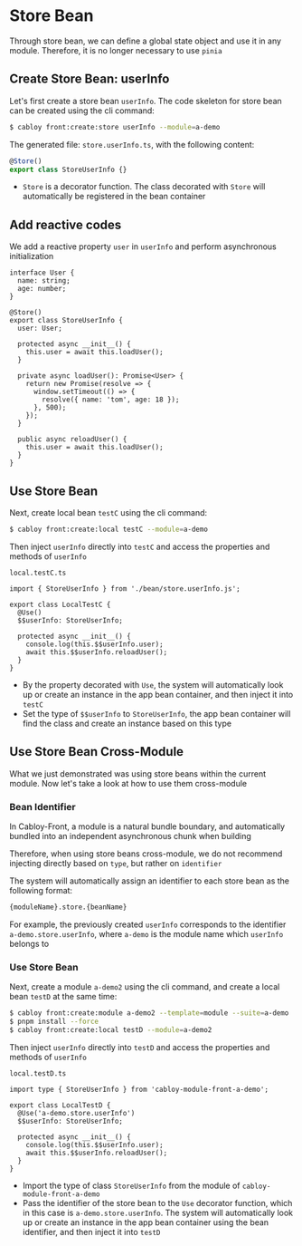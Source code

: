 # Store Bean

Through store bean, we can define a global state object and use it in any module. Therefore, it is no longer necessary to use `pinia`

## Create Store Bean: userInfo

Let's first create a store bean `userInfo`. The code skeleton for store bean can be created using the cli command:

```bash
$ cabloy front:create:store userInfo --module=a-demo
```

The generated file: `store.userInfo.ts`, with the following content:

```typescript
@Store()
export class StoreUserInfo {}
```

- `Store` is a decorator function. The class decorated with `Store` will automatically be registered in the bean container

## Add reactive codes

We add a reactive property `user` in `userInfo` and perform asynchronous initialization

```typescript{1-4,8-24}
interface User {
  name: string;
  age: number;
}

@Store()
export class StoreUserInfo {
  user: User;

  protected async __init__() {
    this.user = await this.loadUser();
  }

  private async loadUser(): Promise<User> {
    return new Promise(resolve => {
      window.setTimeout(() => {
        resolve({ name: 'tom', age: 18 });
      }, 500);
    });
  }

  public async reloadUser() {
    this.user = await this.loadUser();
  }
}
```

## Use Store Bean

Next, create local bean `testC` using the cli command:

```bash
$ cabloy front:create:local testC --module=a-demo
```

Then inject `userInfo` directly into `testC` and access the properties and methods of `userInfo`

`local.testC.ts`

```typescript{1,4-10}
import { StoreUserInfo } from './bean/store.userInfo.js';

export class LocalTestC {
  @Use()
  $$userInfo: StoreUserInfo;

  protected async __init__() {
    console.log(this.$$userInfo.user);
    await this.$$userInfo.reloadUser();
  }
}
```

- By the property decorated with `Use`, the system will automatically look up or create an instance in the app bean container, and then inject it into `testC`
- Set the type of `$$userInfo` to `StoreUserInfo`, the app bean container will find the class and create an instance based on this type

## Use Store Bean Cross-Module

What we just demonstrated was using store beans within the current module. Now let's take a look at how to use them cross-module

### Bean Identifier

In Cabloy-Front, a module is a natural bundle boundary, and automatically bundled into an independent asynchronous chunk when building

Therefore, when using store beans cross-module, we do not recommend injecting directly based on `type`, but rather on `identifier`

The system will automatically assign an identifier to each store bean as the following format:

```bash
{moduleName}.store.{beanName}
```

For example, the previously created `userInfo` corresponds to the identifier `a-demo.store.userInfo`, where `a-demo` is the module name which `userInfo` belongs to

### Use Store Bean

Next, create a module `a-demo2` using the cli command, and create a local bean `testD` at the same time:

```bash
$ cabloy front:create:module a-demo2 --template=module --suite=a-demo
$ pnpm install --force
$ cabloy front:create:local testD --module=a-demo2
```

Then inject `userInfo` directly into `testD` and access the properties and methods of `userInfo`

`local.testD.ts`

```typescript{1,4-5}
import type { StoreUserInfo } from 'cabloy-module-front-a-demo';

export class LocalTestD {
  @Use('a-demo.store.userInfo')
  $$userInfo: StoreUserInfo;

  protected async __init__() {
    console.log(this.$$userInfo.user);
    await this.$$userInfo.reloadUser();
  }
}
```

- Import the type of class `StoreUserInfo` from the module of `cabloy-module-front-a-demo`
- Pass the identifier of the store bean to the `Use` decorator function, which in this case is `a-demo.store.userInfo`. The system will automatically look up or create an instance in the app bean container using the bean identifier, and then inject it into `testD`
